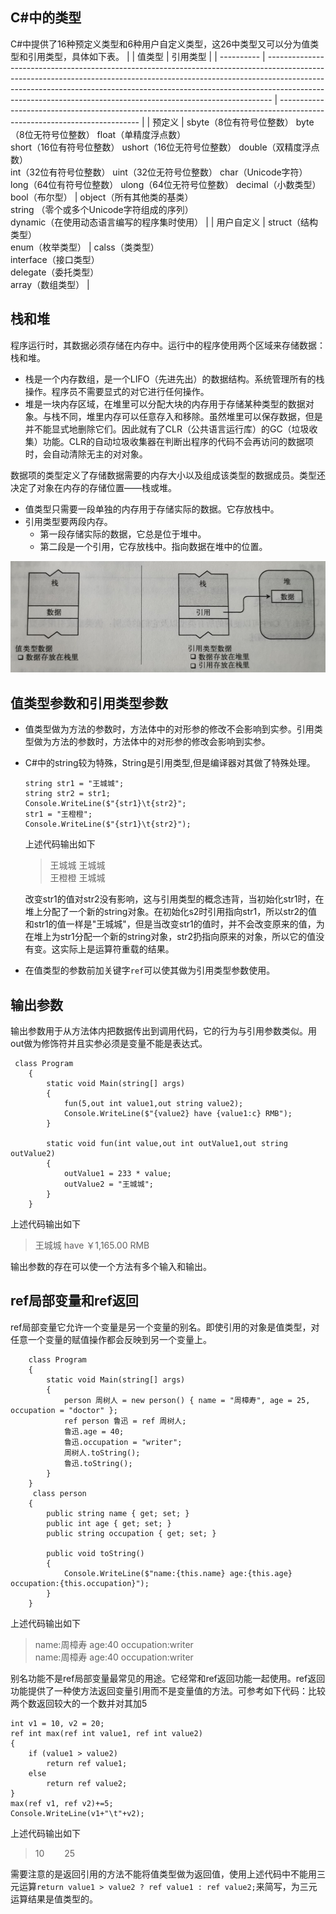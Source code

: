 ## C#中的类型
C#中提供了16种预定义类型和6种用户自定义类型，这26中类型又可以分为值类型和引用类型，具体如下表。
|            | 值类型                                                                                                                                                                                                                                                                                                                    | 引用类型                                                                                                                  |
| ---------- | ------------------------------------------------------------------------------------------------------------------------------------------------------------------------------------------------------------------------------------------------------------------------------------------------------------------------- | ------------------------------------------------------------------------------------------------------------------------- |
| 预定义     | sbyte（8位有符号位整数） byte（8位无符号位整数） float（单精度浮点数）<br>short（16位有符号位整数） ushort（16位无符号位整数） double（双精度浮点数）<br>int（32位有符号位整数） uint（32位无符号位整数） char（Unicode字符）<br>long（64位有符号位整数） ulong（64位无符号位整数） decimal（小数类型）<br>bool（布尔型） | object（所有其他类的基类）<br> string （零个或多个Unicode字符组成的序列）<br> dynamic（在使用动态语言编写的程序集时使用） |
| 用户自定义 | struct（结构类型） <br> enum（枚举类型）                                                                                                                                                                                                                                                                                  | calss（类类型） <br> interface（接口类型） <br> delegate（委托类型） <br> array（数组类型）                               |

## 栈和堆
程序运行时，其数据必须存储在内存中。运行中的程序使用两个区域来存储数据：栈和堆。
* 栈是一个内存数组，是一个LIFO（先进先出）的数据结构。系统管理所有的栈操作。程序员不需要显式的对它进行任何操作。
* 堆是一块内存区域，在堆里可以分配大块的内存用于存储某种类型的数据对象。与栈不同，堆里内存可以任意存入和移除。虽然堆里可以保存数据，但是并不能显式地删除它们。因此就有了CLR（公共语言运行库）的GC（垃圾收集）功能。CLR的自动垃圾收集器在判断出程序的代码不会再访问的数据项时，会自动清除无主的对对象。

数据项的类型定义了存储数据需要的内存大小以及组成该类型的数据成员。类型还决定了对象在内存的存储位置——栈或堆。
* 值类型只需要一段单独的内存用于存储实际的数据。它存放栈中。
* 引用类型要两段内存。
  * 第一段存储实际的数据，它总是位于堆中。
  * 第二段是一个引用，它存放栈中。指向数据在堆中的位置。
  
![栈和堆](../../Image/DotNet/CSharp语言特性/2021-12-14_1.png)

## 值类型参数和引用类型参数
* 值类型做为方法的参数时，方法体中的对形参的修改不会影响到实参。引用类型做为方法的参数时，方法体中的对形参的修改会影响到实参。
* C#中的string较为特殊，String是引用类型,但是编译器对其做了特殊处理。
  ```
  string str1 = "王城城";
  string str2 = str1;
  Console.WriteLine($"{str1}\t{str2}";            
  str1 = "王橙橙";
  Console.WriteLine($"{str1}\t{str2}");
  ```
  上述代码输出如下

  >王城城  王城城<br>王橙橙  王城城

  改变str1的值对str2没有影响，这与引用类型的概念违背，当初始化str1时，在堆上分配了一个新的string对象。在初始化s2时引用指向str1，所以str2的值和str1的值一样是"王城城"，但是当改变str1的值时，并不会改变原来的值，为在堆上为str1分配一个新的string对象，str2扔指向原来的对象，所以它的值没有变。这实际上是运算符重载的结果。
* 在值类型的参数前加关键字`ref`可以使其做为引用类型参数使用。
## 输出参数
输出参数用于从方法体内把数据传出到调用代码，它的行为与引用参数类似。用out做为修饰符并且实参必须是变量不能是表达式。
```
 class Program
    {
        static void Main(string[] args)
        {
            fun(5,out int value1,out string value2);
            Console.WriteLine($"{value2} have {value1:c} RMB");
        }

        static void fun(int value,out int outValue1,out string outValue2)
        {
            outValue1 = 233 * value;
            outValue2 = "王城城";
        }
    }
```
上述代码输出如下
>王城城 have ￥1,165.00 RMB

输出参数的存在可以使一个方法有多个输入和输出。

## ref局部变量和ref返回
ref局部变量它允许一个变量是另一个变量的别名。即使引用的对象是值类型，对任意一个变量的赋值操作都会反映到另一个变量上。
```
    class Program
    {
        static void Main(string[] args)
        {  
            person 周树人 = new person() { name = "周樟寿", age = 25, occupation = "doctor" };
            ref person 鲁迅 = ref 周树人;
            鲁迅.age = 40; 
            鲁迅.occupation = "writer";
            周树人.toString();
            鲁迅.toString();
        }
    }
     class person 
    {
        public string name { get; set; }
        public int age { get; set; }
        public string occupation { get; set; }

        public void toString()
        {
            Console.WriteLine($"name:{this.name} age:{this.age} occupation:{this.occupation}");
        }
    }
```
上述代码输出如下
>name:周樟寿 age:40 occupation:writer<br>name:周樟寿 age:40 occupation:writer

别名功能不是ref局部变量最常见的用途。它经常和ref返回功能一起使用。ref返回功能提供了一种使方法返回变量引用而不是变量值的方法。可参考如下代码：比较两个数返回较大的一个数并对其加5
```
int v1 = 10, v2 = 20;
ref int max(ref int value1, ref int value2)
{
    if (value1 > value2)
        return ref value1;
    else
        return ref value2;
}
max(ref v1, ref v2)+=5;
Console.WriteLine(v1+"\t"+v2);
```
上述代码输出如下
>10 &emsp;&emsp;25

需要注意的是返回引用的方法不能将值类型做为返回值，使用上述代码中不能用三元运算`return value1 > value2 ? ref value1 : ref value2;`来简写，为三元运算结果是值类型的。